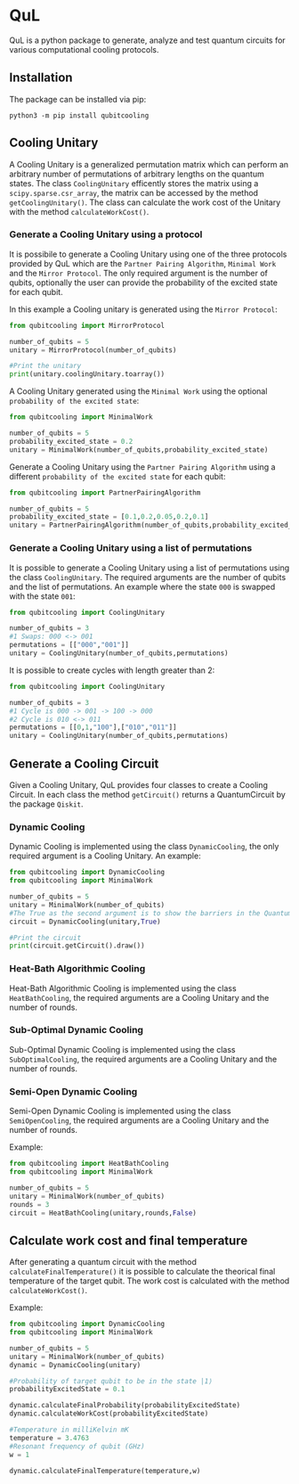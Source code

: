 # QuL

QuL is a python package to generate, analyze and test quantum circuits for various computational cooling protocols. 

## Installation

The package can be installed via pip:

```
python3 -m pip install qubitcooling
```
## Cooling Unitary
A Cooling Unitary is a generalized permutation matrix which can perform an arbitrary number of permutations of arbitrary lengths on the quantum states. The class `CoolingUnitary` efficently stores the matrix using a `scipy.sparse.csr_array`, the matrix can be accessed by the method `getCoolingUnitary()`. The class can calculate the work cost of the Unitary with the method `calculateWorkCost()`.

### Generate a Cooling Unitary using a protocol
It is possibile to generate a Cooling Unitary using one of the three protocols provided by QuL which are the `Partner Pairing Algorithm`, `Minimal Work` and the `Mirror Protocol`. The only required argument is the number of qubits, optionally the user can provide the probability of the excited state for each qubit. 

In this example a Cooling unitary is generated using the `Mirror Protocol`:
```python
from qubitcooling import MirrorProtocol

number_of_qubits = 5
unitary = MirrorProtocol(number_of_qubits)

#Print the unitary
print(unitary.coolingUnitary.toarray())
```

A Cooling Unitary generated using the `Minimal Work` using the optional `probability of the excited state`:
```python
from qubitcooling import MinimalWork

number_of_qubits = 5
probability_excited_state = 0.2
unitary = MinimalWork(number_of_qubits,probability_excited_state)
```
Generate a Cooling Unitary using the `Partner Pairing Algorithm` using a different `probability of the excited state` for each qubit:
```python
from qubitcooling import PartnerPairingAlgorithm

number_of_qubits = 5
probability_excited_state = [0.1,0.2,0.05,0.2,0.1]
unitary = PartnerPairingAlgorithm(number_of_qubits,probability_excited_state)
```

### Generate a Cooling Unitary using a list of permutations
It is possible to generate a Cooling Unitary using a list of permutations using the class `CoolingUnitary`. The required arguments are the number of qubits and the list of permutations. An example where the state `000` is swapped with the state `001`:
```python
from qubitcooling import CoolingUnitary

number_of_qubits = 3
#1 Swaps: 000 <-> 001
permutations = [["000","001"]] 
unitary = CoolingUnitary(number_of_qubits,permutations)
```
It is possible to create cycles with length greater than 2:
```python
from qubitcooling import CoolingUnitary

number_of_qubits = 3
#1 Cycle is 000 -> 001 -> 100 -> 000
#2 Cycle is 010 <-> 011
permutations = [[0,1,"100"],["010","011"]] 
unitary = CoolingUnitary(number_of_qubits,permutations)
```

## Generate a Cooling Circuit

Given a Cooling Unitary, QuL provides four classes to create a Cooling Circuit. In each class the method `getCircuit()` returns a QuantumCircuit by the package `Qiskit`. 

### Dynamic Cooling
Dynamic Cooling is implemented using the class `DynamicCooling`, the only required argument is a Cooling Unitary. An example:
```python
from qubitcooling import DynamicCooling
from qubitcooling import MinimalWork

number_of_qubits = 5
unitary = MinimalWork(number_of_qubits)
#The True as the second argument is to show the barriers in the QuantumCircuit
circuit = DynamicCooling(unitary,True)

#Print the circuit
print(circuit.getCircuit().draw())
```

### Heat-Bath Algorithmic Cooling
Heat-Bath Algorithmic Cooling is implemented using the class `HeatBathCooling`, the required arguments are a Cooling Unitary and the number of rounds. 

### Sub-Optimal Dynamic Cooling
Sub-Optimal Dynamic Cooling is implemented using the class `SubOptimalCooling`, the required arguments are a Cooling Unitary and the number of rounds. 

### Semi-Open Dynamic Cooling
Semi-Open Dynamic Cooling is implemented using the class `SemiOpenCooling`, the required arguments are a Cooling Unitary and the number of rounds. 

Example:
```python
from qubitcooling import HeatBathCooling
from qubitcooling import MinimalWork

number_of_qubits = 5
unitary = MinimalWork(number_of_qubits)
rounds = 3
circuit = HeatBathCooling(unitary,rounds,False)
```

## Calculate work cost and final temperature

After generating a quantum circuit with the method `calculateFinalTemperature()` it is possible to calculate the theorical final temperature of the target qubit. The work cost is calculated with the method `calculateWorkCost()`.

Example:
```python
from qubitcooling import DynamicCooling
from qubitcooling import MinimalWork

number_of_qubits = 5
unitary = MinimalWork(number_of_qubits)
dynamic = DynamicCooling(unitary)

#Probability of target qubit to be in the state |1⟩
probabilityExcitedState = 0.1

dynamic.calculateFinalProbability(probabilityExcitedState)
dynamic.calculateWorkCost(probabilityExcitedState)

#Temperature in milliKelvin mK
temperature = 3.4763
#Resonant frequency of qubit (GHz)
w = 1

dynamic.calculateFinalTemperature(temperature,w)
```







